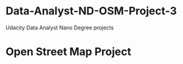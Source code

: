 # Data-Analyst-ND-OSM-Project-3
Udacity Data Analyst Nano Degree projects
# Open Street Map Project
